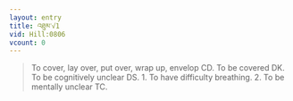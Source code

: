 ```yaml
---
layout: entry
title: འཐུམ་√1
vid: Hill:0806
vcount: 0
---
```

> To cover, lay over, put over, wrap up, envelop CD\. To be covered DK\. To be cognitively unclear DS\. 1\. To have difficulty breathing\. 2\. To be mentally unclear TC\.


